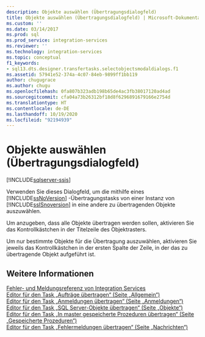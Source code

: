 ```yaml
---
description: Objekte auswählen (Übertragungsdialogfeld)
title: Objekte auswählen (Übertragungsdialogfeld) | Microsoft-Dokumentation
ms.custom: ''
ms.date: 03/14/2017
ms.prod: sql
ms.prod_service: integration-services
ms.reviewer: ''
ms.technology: integration-services
ms.topic: conceptual
f1_keywords:
- sql13.dts.designer.transfertasks.selectobjectsmodaldialogs.f1
ms.assetid: 57941e52-374a-4c07-84eb-9899ff1bb119
author: chugugrace
ms.author: chugu
ms.openlocfilehash: 0fa807b323adb198b65de4ac3fb38017120ad4ad
ms.sourcegitcommit: cfa04a73b26312bf18d8f6296891679166e2754d
ms.translationtype: HT
ms.contentlocale: de-DE
ms.lasthandoff: 10/19/2020
ms.locfileid: "92194939"
---
```

# <a name="select-objects-to-transfer"></a>Objekte auswählen (Übertragungsdialogfeld)

[!INCLUDE[sqlserver-ssis](../../includes/applies-to-version/sqlserver-ssis.md)]


  Verwenden Sie dieses Dialogfeld, um die mithilfe eines [!INCLUDE[ssNoVersion](../../includes/ssnoversion-md.md)] -Übertragungstasks von einer Instanz von [!INCLUDE[ssISnoversion](../../includes/ssisnoversion-md.md)] in eine andere zu übertragenden Objekte auszuwählen.  
  
 Um anzugeben, dass alle Objekte übertragen werden sollen, aktivieren Sie das Kontrollkästchen in der Titelzeile des Objektrasters.  
  
 Um nur bestimmte Objekte für die Übertragung auszuwählen, aktivieren Sie jeweils das Kontrollkästchen in der ersten Spalte der Zeile, in der das zu übertragende Objekt aufgeführt ist.  
  
## <a name="see-also"></a>Weitere Informationen  
 [Fehler- und Meldungsreferenz von Integration Services](../../integration-services/integration-services-error-and-message-reference.md)   
 [Editor für den Task „Aufträge übertragen“ &#40;Seite „Allgemein“&#41;](./transfer-jobs-task.md)   
 [Editor für den Task „Anmeldungen übertragen“ &#40;Seite „Anmeldungen“&#41;](./transfer-logins-task.md)   
 [Editor für den Task „SQL Server-Objekte übertragen“ &#40;Seite „Objekte“&#41;](./transfer-sql-server-objects-task.md)   
 [Editor für den Task „In master gespeicherte Prozeduren übertragen“ &#40;Seite „Gespeicherte Prozeduren“&#41;](./transfer-master-stored-procedures-task.md)   
 [Editor für den Task „Fehlermeldungen übertragen“ &#40;Seite „Nachrichten“&#41;](./transfer-error-messages-task.md)  
  
